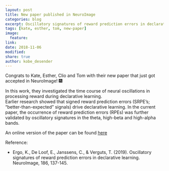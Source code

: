 ```yaml
---
layout: post
title: New paper published in NeuroImage
categories: blog
excerpt: Oscillatory signatures of reward prediction errors in declarative learning
tags: [kate, esther, tom, new-paper]
image:
  feature:
link:
date: 2018-11-06
modified:
share: true
author: kobe_desender
---
```


Congrats to Kate, Esther, Clio and Tom with their new paper that just got accepted in NeuroImage! :fireworks:
   
In this work, they investigated the time course of neural oscillations in processing reward during declarative learning.   
Earlier research showed that signed reward prediction errors (SRPE’s; “better-than-expected” signals) drive declarative learning. In the current paper, the occurrence of reward prediction errors (RPEs) was further validated by oscillatory signatures in the theta, high-beta and high-alpha bands. 

An online version of the paper can be found [here](https://reader.elsevier.com/reader/sd/pii/S1053811918320676?token=878552627F15BC285691A4C8CAE675B46E217F3F27AABB0311B798A7AEA6C8C0CAC782F6CAEFDD6B2A6DE64DC3F8960B)

Reference:
- Ergo, K., De Loof, E., Janssens, C., & Verguts, T. (2019). Oscillatory signatures of reward prediction errors in declarative learning. NeuroImage, 186, 137-145.
